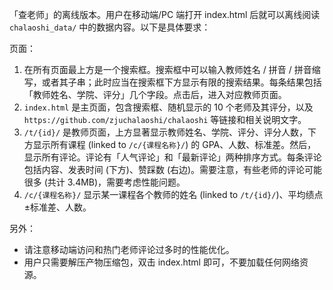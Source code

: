 「查老师」的离线版本。用户在移动端/PC 端打开 index.html 后就可以离线阅读 `chalaoshi_data/` 中的数据内容。以下是具体要求：

页面：

1. 在所有页面最上方是一个搜索框。搜索框中可以输入教师姓名 / 拼音 / 拼音缩写，或者其子串；此时应当在搜索框下方显示有限的搜索结果。每条结果包括「教师姓名、学院、评分」几个字段。点击后，进入对应教师页面。
2. `index.html` 是主页面，包含搜索框、随机显示的 10 个老师及其评分，以及 `https://github.com/zjuchalaoshi/chalaoshi` 等链接和相关说明文字。
3. `/t/{id}/` 是教师页面，上方显著显示教师姓名、学院、评分、评分人数，下方显示所有课程 (linked to `/c/{课程名称}/`) 的 GPA、人数、标准差。然后，显示所有评论。评论有「人气评论」和「最新评论」两种排序方式。每条评论包括内容、发表时间 (下方)、赞踩数 (右边)。需要注意，有些老师的评论可能很多 (共计 3.4MB)，需要考虑性能问题。
4. `/c/{课程名称}/` 显示某一课程各个教师的姓名 (linked to `/t/{id}/`)、平均绩点±标准差、人数。

另外：

- 请注意移动端访问和热门老师评论过多时的性能优化。
- 用户只需要解压产物压缩包，双击 index.html 即可，不要加载任何网络资源。
